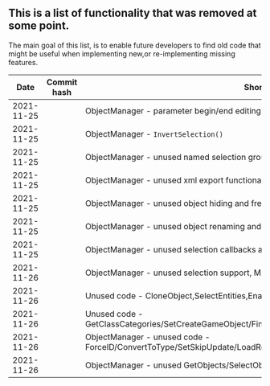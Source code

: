 ## This is a list of functionality that was removed at some point.

The main goal of this list, is to enable future developers to find old code that might be useful when implementing new,or re-implementing missing features.

|Date  | Commit hash | Short description of removed functionality|
|--|--|--|
| 2021-11-25 |  | ObjectManager - parameter begin/end editing callbacks|
| 2021-11-25 |  | ObjectManager - `InvertSelection()`|
| 2021-11-25 |  | ObjectManager - unused named selection group support|
| 2021-11-25 |  | ObjectManager - unused xml export functionality|
| 2021-11-25 |  | ObjectManager - unused object hiding and freezing functionality|
| 2021-11-25 |  | ObjectManager - unused object renaming and duplicate name detection|
| 2021-11-25 |  | ObjectManager - unused selection callbacks and serialization|
| 2021-11-26 |  | ObjectManager - unused selection support, MoveObjects/HitTestObject/EndEditParams|
| 2021-11-26 |  | Unused code - CloneObject,SelectEntities,EnableUniqueObjectNames,NotifyObjectListeners,CloneChildren, PostClone|
| 2021-11-26 |  | Unused code - GetClassCategories/SetCreateGameObject/FindAndRenameProperty2/IsExporting/IsReloading/StartObjectLoading|
| 2021-11-26 |  | ObjectManager - unused code - ForceID/ConvertToType/SetSkipUpdate/LoadRegistry/UpdateRegisterObjectName/HitTestObjectAgainstRect/SelectObjectInRect|
| 2021-11-26 |  | ObjectManager - unused GetObjects/SelectObjects, ObjectLoader - LoadObjects|



